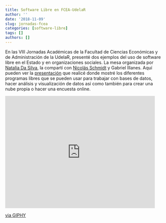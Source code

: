 ```yaml
---
title: Software Libre en FCEA-UdelaR
author: ''
date: '2018-11-09'
slug: jornadas-fcea
categories: [software-libre]
tags: []
authors: []
---
```


En las VIII Jornadas Académicas de la Facultad de Ciencias Económicas y de Administración de la UdelaR, presenté dos ejemplos del uso de software libre en el Estado  y en organizaciones sociales. La mesa organizada por [Natalia Da Silva](https://github.com/natydasilva), la compartí con [Nicolás Schmidt](https://github.com/Nicolas-Schmidt) y Gabriel Illanes. Aquí pueden ver la [presentación](https://gitlab.com/calcita/fcea_sl/blob/master/Presenta_FCEA.pdf) que realicé donde mostré los diferentes programas libres que se pueden usar para trabajar con bases de datos, hacer análisis y visualización de datos así como también para crear una nube propia o hacer una encuesta online.

<iframe src="https://giphy.com/embed/citBl9yPwnUOs" width="480" height="360" frameBorder="0" class="giphy-embed" allowFullScreen></iframe><p><a href="https://giphy.com/gifs/the-simpsons-computer-confused-citBl9yPwnUOs">via GIPHY</a></p>